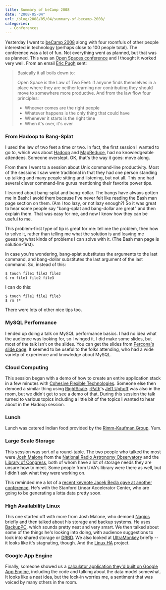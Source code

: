 ```yaml
---
title: Summary of beCamp 2008
date: "2008-05-04"
url: /blog/2008/05/04/summary-of-becamp-2008/
categories:
  - Conferences
---
```

Yesterday I went to [beCamp 2008](http://barcamp.org/beCamp2008) along with four roomfuls of other people interested in technology (perhaps close to 100 people total). The conference was a lot of fun. Not everything went as planned, but that was as planned. This was an [Open Spaces conference](http://martinfowler.com/bliki/OpenSpace.html) and I thought it worked very well. From an email [Eric Pugh](http://www.opensourceconnections.com/) sent:

> Basically it all boils down to:
> 
> Open Space is the Law of Two Feet: if anyone finds themselves in a place where they are neither learning nor contributing they should move to somewhere more productive. And from the law flow four principles:
> 
> *   Whoever comes are the right people
> *   Whatever happens is the only thing that could have
> *   Whenever it starts is the right time
> *   When it's over, it's over

### From Hadoop to Bang-Splat

I used the law of two feet a time or two. In fact, the first session I wanted to go to, which was about [Hadoop](http://hadoop.apache.org/core/) and [MapReduce](http://research.google.com/archive/mapreduce.html), had no knowledgeable attendees. Someone overslept. OK, that's the way it goes: move along.

From there I went to a session about Unix command-line productivity. Most of the sessions I saw were traditional in that they had one person standing up talking and many people sitting and listening, but not all. This one had several clever command-line gurus mentioning their favorite power tips.

I learned about bang-splat and bang-dollar. The bangs have always gotten me in Bash: I avoid them because I've never felt like reading the Bash man page section on them. (Am I too lazy, or not lazy enough?) So it was great to hear some people say "bang-splat and bang-dollar are great" and then explain them. That was easy for me, and now I know how they can be useful to me.

This problem-first type of tip is great for me: tell me the problem, then how to solve it, rather than telling me what the solution is and leaving me guessing what kinds of problems I can solve with it. (The Bash man page is solution-first).

In case you're wondering, bang-splat substitutes the arguments to the last command, and bang-dollar substitutes the last argument of the last command. So, instead of this:

```
$ touch file1 file2 file3
$ rm file1 file2 file3
```

I can do this:

```
$ touch file1 file2 file3
$ rm !*
```

There were lots of other nice tips too.

### MySQL Performance

I ended up doing a talk on MySQL performance basics. I had no idea what the audience was looking for, so I winged it. I did make some slides, but most of the talk isn't on the slides. You can get the slides from [Percona's slide page](http://www.percona.com/presentations.html). It seemed to be useful to the folks attending, who had a wide variety of experience and knowledge about MySQL.

### Cloud Computing

This session began with a demo of how to create an entire application stack in a few minutes with [Cohesive Flexible Technologies](http://www.cohesiveft.com/). Someone else then demoed a similar thing using [RightScale](http://www.rightscale.com/). [rPath](http://www.rpath.com/)'s [Jeff Uphoff](http://blogs.conary.com/index.php/juphoff) was also in the room, but we didn't get to see a demo of that. During this session the talk turned to various topics including a little bit of the topics I wanted to hear about in the Hadoop session.

### Lunch

Lunch was catered Indian food provided by the [Rimm-Kaufman Group](http://www.rimmkaufman.com/). Yum.

### Large Scale Storage

This session was sort of a round-table. The two people who talked the most were [Josh Malone](http://www.cv.nrao.edu/~jmalone/) from the [National Radio Astronomy Observatory](http://www.nrao.edu/) and the [Library of Congress](http://www.loc.gov/), both of whom have a lot of storage needs they are unsure how to meet. Some people from UVA's library were there as well, but I didn't ask what they were working on.

This reminded me a lot of a [recent keynote Jacek Becla gave at another conference](http://en.oreilly.com/mysql2008/public/schedule/detail/1865). He's with the Stanford Linear Accelerator Center, who are going to be generating a lotta data pretty soon.

### High Availability Linux

This one started off with more from Josh Malone, who demoed [Nagios](http://www.nagios.org/) briefly and then talked about his storage and backup systems. He uses [BackupPC](http://backuppc.sourceforge.net/), which sounds pretty neat and very smart. We then talked about some of the things he's looking into doing, with audience suggestions to look into shared storage or [DRBD](http://www.drbd.org/). We also looked at [UltraMonkey](http://www.ultramonkey.org/) briefly -- it looks like it's stagnating, though. And the [Linux HA](http://linux-ha.org/) project.

### Google App Engine

Finally, someone showed us a [calculator application they'd built on Google App Engine](http://gi89.appspot.com/), including the code and talking about the data model somewhat. It looks like a neat idea, but the lock-in worries me, a sentiment that was voiced by many others in the room.


